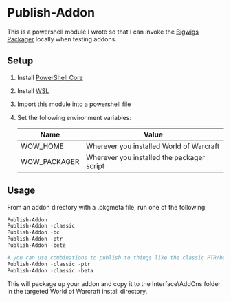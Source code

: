 # Publish-Addon

This is a powershell module I wrote so that I can invoke the
[Bigwigs Packager](https://github.com/BigWigsMods/packager) locally when testing
addons.

## Setup

1. Install [PowerShell Core](https://docs.microsoft.com/en-us/powershell/scripting/install/installing-powershell-core-on-windows)
1. Install [WSL](https://docs.microsoft.com/en-us/windows/wsl/install-win10)
1. Import this module into a powershell file
1. Set the following environment variables:

    | Name             | Value                |
    | ---------------- | -------------------- |
    | WOW_HOME         | Wherever you installed World of Warcraft  |
    | WOW_PACKAGER     | Wherever you installed the packager script |

## Usage

From an addon directory with a .pkgmeta file, run one of the following:

```powershell
Publish-Addon
Publish-Addon -classic
Publish-Addon -bc
Publish-Addon -ptr
Publish-Addon -beta

# you can use combinations to publish to things like the classic PTR/beta too
Publish-Addon -classic -ptr
Publish-Addon -classic -beta
```

This will package up your addon and copy it to the Interface\AddOns folder in
the targeted World of Warcraft install directory.
